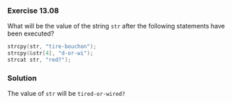 ### Exercise 13.08
What will be the value of the string `str` after the following statements have been executed?
```c
strcpy(str, "tire-bouchon");
strcpy(&str[4], "d-or-wi");
strcat str, "red?");
```

### Solution
The value of `str` will be `tired-or-wired?`
